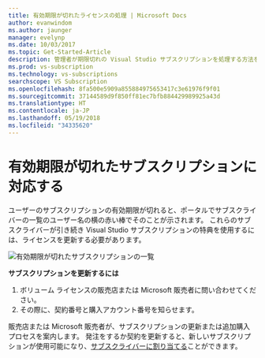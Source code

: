 ```yaml
---
title: 有効期限が切れたライセンスの処理 | Microsoft Docs
author: evanwindom
ms.author: jaunger
manager: evelynp
ms.date: 10/03/2017
ms.topic: Get-Started-Article
description: 管理者が期限切れの Visual Studio サブスクリプションを処理する方法を説明します。
ms.prod: vs-subscription
ms.technology: vs-subscriptions
searchscope: VS Subscription
ms.openlocfilehash: 8fa500e5909a855884975653417c3e61976f9f01
ms.sourcegitcommit: 37144589d9f850ff81ec7bfb884429989925a43d
ms.translationtype: HT
ms.contentlocale: ja-JP
ms.lasthandoff: 05/19/2018
ms.locfileid: "34335620"
---
```

# <a name="handling-expired-subscriptions"></a>有効期限が切れたサブスクリプションに対応する

ユーザーのサブスクリプションの有効期限が切れると、ポータルでサブスクライバーの一覧のユーザー名の横の赤い棒でそのことが示されます。 これらのサブスクライバーが引き続き Visual Studio サブスクリプションの特典を使用するには、ライセンスを更新する必要があります。 

![有効期限が切れたサブスクリプションの一覧](_img\expired-subscriptions\expired-list.png) 

**サブスクリプションを更新するには**
1.  ボリューム ライセンスの販売店または Microsoft 販売者に問い合わせてください。 
2.  その際に、契約番号と購入アカウント番号を知らせます。 

販売店または Microsoft 販売者が、サブスクリプションの更新または追加購入プロセスを案内します。 発注をするか契約を更新すると、新しいサブスクリプションが使用可能になり、[サブスクライバーに割り当てる](assign-license.md)ことができます。 